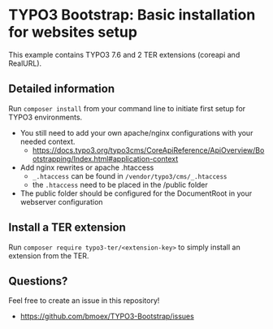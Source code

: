 TYPO3 Bootstrap: Basic installation for websites setup
======================================================
This example contains TYPO3 7.6 and 2 TER extensions (coreapi and RealURL).
 
 
Detailed information
--------------------

 Run `composer install` from your command line to initiate first setup for TYPO3 environments.
 
 * You still need to add your own apache/nginx configurations with your needed context.
    * https://docs.typo3.org/typo3cms/CoreApiReference/ApiOverview/Bootstrapping/Index.html#application-context
 * Add nginx rewrites or apache .htaccess 
    * `_.htaccess` can be found in `/vendor/typo3/cms/_.htaccess`
    * the `.htaccess` need to be placed in the /public folder
 * The public folder should be configured for the DocumentRoot in your webserver configuration
 

Install a TER extension
-----------------------
Run `composer require typo3-ter/<extension-key>` to simply install an extension from the TER.

Questions?
----------

Feel free to create an issue in this repository! 
* https://github.com/bmoex/TYPO3-Bootstrap/issues 

